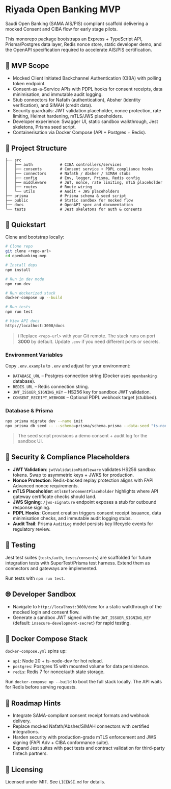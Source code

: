 # Riyada Open Banking MVP

Saudi Open Banking (SAMA AIS/PIS) compliant scaffold delivering a mocked Consent and CIBA flow for early stage pilots.

This monorepo package bootstraps an Express + TypeScript API, Prisma/Postgres data layer, Redis nonce store, static developer demo, and the OpenAPI specification required to accelerate AIS/PIS certification.

## 🎯 MVP Scope

- Mocked Client Initiated Backchannel Authentication (CIBA) with polling token endpoint.
- Consent-as-a-Service APIs with PDPL hooks for consent receipts, data minimisation, and immutable audit logging.
- Stub connectors for Nafath (authentication), Absher (identity verification), and SIMAH (credit data).
- Security guardrails: JWT validation placeholder, nonce protection, rate limiting, Helmet hardening, mTLS/JWS placeholders.
- Developer experience: Swagger UI, static sandbox walkthrough, Jest skeletons, Prisma seed script.
- Containerisation via Docker Compose (API + Postgres + Redis).

## 🧱 Project Structure

```
├── src
│   ├── auth            # CIBA controllers/services
│   ├── consents        # Consent service + PDPL compliance hooks
│   ├── connectors      # Nafath / Absher / SIMAH stubs
│   ├── config          # Env, logger, Prisma, Redis config
│   ├── middleware      # JWT, nonce, rate limiting, mTLS placeholder
│   ├── routes          # Route wiring
│   └── utils           # Audit + JWS placeholders
├── prisma              # Prisma schema & seed script
├── public              # Static sandbox for mocked flow
├── docs                # OpenAPI spec and documentation
└── tests               # Jest skeletons for auth & consents
```

## 🚀 Quickstart

Clone and bootstrap locally:

```bash
# Clone repo
git clone <repo-url>
cd openbanking-mvp

# Install deps
npm install

# Run in dev mode
npm run dev

# Run dockerized stack
docker-compose up --build

# Run tests
npm run test

# View API docs
http://localhost:3000/docs
```

> ℹ️ Replace `<repo-url>` with your Git remote. The stack runs on port **3000** by default. Update `.env` if you need different ports or secrets.

### Environment Variables

Copy `.env.example` to `.env` and adjust for your environment:

- `DATABASE_URL` – Postgres connection string (Docker uses `openbanking` database).
- `REDIS_URL` – Redis connection string.
- `JWT_ISSUER_SIGNING_KEY` – HS256 key for sandbox JWT validation.
- `CONSENT_RECEIPT_WEBHOOK` – Optional PDPL webhook target (stubbed).

### Database & Prisma

```bash
npx prisma migrate dev --name init
npx prisma db seed -- --schema=prisma/schema.prisma --data-seed "ts-node prisma/seed.ts"
```

> The seed script provisions a demo consent + audit log for the sandbox UI.

## 🔐 Security & Compliance Placeholders

- **JWT Validation**: `jwtValidationMiddleware` validates HS256 sandbox tokens. Swap to asymmetric keys + JWKS for production.
- **Nonce Protection**: Redis-backed replay protection aligns with FAPI Advanced nonce requirements.
- **mTLS Placeholder**: `mtlsEnforcementPlaceholder` highlights where API gateway certificate checks should land.
- **JWS Signing**: `/jws-signature` endpoint exposes a stub for outbound response signing.
- **PDPL Hooks**: Consent creation triggers consent receipt issuance, data minimisation checks, and immutable audit logging stubs.
- **Audit Trail**: Prisma `AuditLog` model persists key lifecycle events for regulatory review.

## 🧪 Testing

Jest test suites (`tests/auth`, `tests/consents`) are scaffolded for future integration tests with SuperTest/Prisma test harness. Extend them as connectors and gateways are implemented.

Run tests with `npm run test`.

## 🌐 Developer Sandbox

- Navigate to `http://localhost:3000/demo` for a static walkthrough of the mocked login and consent flow.
- Generate a sandbox JWT signed with the `JWT_ISSUER_SIGNING_KEY` (default: `insecure-development-secret`) for rapid testing.

## 🐳 Docker Compose Stack

`docker-compose.yml` spins up:

- `api`: Node 20 + ts-node-dev for hot reload.
- `postgres`: Postgres 15 with mounted volume for data persistence.
- `redis`: Redis 7 for nonce/auth state storage.

Run `docker-compose up --build` to boot the full stack locally. The API waits for Redis before serving requests.

## 🧭 Roadmap Hints

- Integrate SAMA-compliant consent receipt formats and webhook delivery.
- Replace mocked Nafath/Absher/SIMAH connectors with certified integrations.
- Harden security with production-grade mTLS enforcement and JWS signing (FAPI Adv + CIBA conformance suite).
- Expand Jest suites with pact tests and contract validation for third-party fintech partners.

## 📄 Licensing

Licensed under MIT. See `LICENSE.md` for details.

